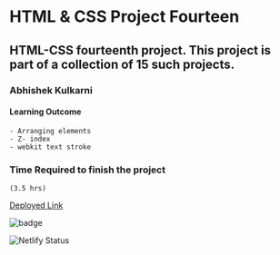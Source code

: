 #   HTML & CSS Project Fourteen

## HTML-CSS fourteenth  project. This project is part of a collection of 15 such projects.

### Abhishek Kulkarni

#### Learning Outcome
    - Arranging elements
    - Z- index
    - webkit text stroke

### Time Required to finish the project
    (3.5 hrs)

 [Deployed Link](https://project-14-dance-landing-page.netlify.app/)

![badge](https://img.shields.io/badge/Deployment-Up-green)

![Netlify Status](https://api.netlify.com/api/v1/badges/e5dcbd71-f751-4f64-82ad-b8ca486d528a/deploy-status)